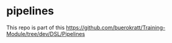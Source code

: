 # pipelines
This repo is part of this https://github.com/buerokratt/Training-Module/tree/dev/DSL/Pipelines
